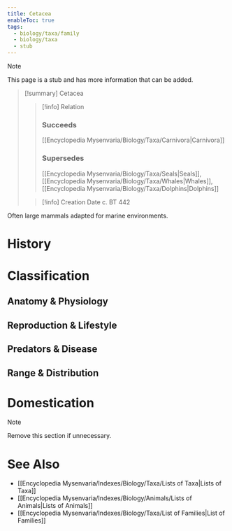 ```yaml
---
title: Cetacea
enableToc: true
tags:
  - biology/taxa/family
  - biology/taxa
  - stub
---
```


> [!note]
> This page is a stub and has more information that can be added.

> [!summary] Cetacea
> > [!info] Relation
> > ### Succeeds
> > [[Encyclopedia Mysenvaria/Biology/Taxa/Carnivora|Carnivora]]
> > ### Supersedes
> > [[Encyclopedia Mysenvaria/Biology/Taxa/Seals|Seals]], [[Encyclopedia Mysenvaria/Biology/Taxa/Whales|Whales]], [[Encyclopedia Mysenvaria/Biology/Taxa/Dolphins|Dolphins]]
>
> > [!info] Creation Date
> > c. BT 442

Often large mammals adapted for marine environments.
# History

# Classification
## Anatomy & Physiology

## Reproduction & Lifestyle

## Predators & Disease

## Range & Distribution

# Domestication

> [!note]
> Remove this section if unnecessary.
# See Also
- [[Encyclopedia Mysenvaria/Indexes/Biology/Taxa/Lists of Taxa|Lists of Taxa]]
- [[Encyclopedia Mysenvaria/Indexes/Biology/Animals/Lists of Animals|Lists of Animals]]
- [[Encyclopedia Mysenvaria/Indexes/Biology/Taxa/List of Families|List of Families]]
